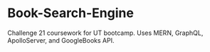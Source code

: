 # Book-Search-Engine
Challenge 21 coursework for UT bootcamp. Uses MERN, GraphQL, ApolloServer, and GoogleBooks API.
